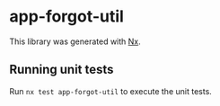 # app-forgot-util

This library was generated with [Nx](https://nx.dev).

## Running unit tests

Run `nx test app-forgot-util` to execute the unit tests.
